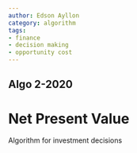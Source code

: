 ```yaml
---
author: Edson Ayllon
category: algorithm
tags: 
- finance
- decision making
- opportunity cost
---
```


## Algo 2-2020

# Net Present Value

Algorithm for investment decisions 
